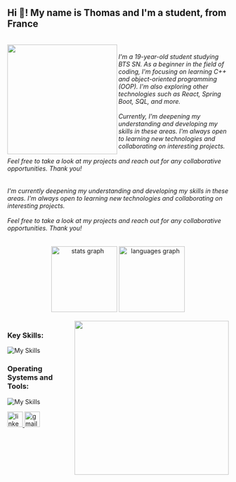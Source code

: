 <h2 align="left">Hi 👋! My name is Thomas and I'm a student, from France</h2>

<br clear="both">

<img align="left" height="250" src="https://i.imgur.com/qE9WERa.gif"  />

<h6 align="left">I'm a 19-year-old student studying BTS SN. As a beginner in the field of coding, I'm focusing on learning C++ and object-oriented programming (OOP). I'm also exploring other technologies such as React, Spring Boot, SQL, and more.<br><br>Currently, I'm deepening my understanding and developing my skills in these areas. I'm always open to learning new technologies and collaborating on interesting projects.<br><br>Feel free to take a look at my projects and reach out for any collaborative opportunities. Thank you!<br><br><br>I'm currently deepening my understanding and developing my skills in these areas. I'm always open to learning new technologies and collaborating on interesting projects.<br><br>Feel free to take a look at my projects and reach out for any collaborative opportunities. Thank you!</h6>

<div align="center">
 
  <img src="https://github-readme-stats-thomashnis-projects.vercel.app/api?username=ThomasHni&hide_title=false&hide_rank=false&show_icons=true&include_all_commits=true&count_private=true&disable_animations=false&theme=dracula&locale=en&hide_border=false" height="150" alt="stats graph"  />
  <img src="https://github-readme-stats-thomashnis-projects.vercel.app/api/top-langs?username=ThomasHni&locale=en&hide_title=false&layout=compact&card_width=320&langs_count=5&theme=dracula&hide_border=false" height="150" alt="languages graph"  />
</div>

<br clear="both">

<img align="right" height="351" src="https://i.imgur.com/4xINenQ.gif"  />

<h3 align="left">Key Skills:</h3>


![My Skills](https://skillicons.dev/icons?i=cpp,neovim,vscode,qt)


<h3 align="left">Operating Systems and Tools:</h3>

![My Skills](https://skillicons.dev/icons?i=ubuntu,windows,git,github,bitbucket)

<div align="left">
  <a href="https://fr.linkedin.com/in/thomas-hnizdo-260200209" target="_blank">
    <img src="https://img.shields.io/static/v1?message=LinkedIn&logo=linkedin&label=&color=0077B5&logoColor=white&labelColor=&style=for-the-badge" height="35" alt="linkedin logo"  />
  </a>
  <a href="thomas.hnizdo@gmail.com" target="_blank">
    <img src="https://img.shields.io/static/v1?message=Gmail&logo=gmail&label=&color=D14836&logoColor=white&labelColor=&style=for-the-badge" height="35" alt="gmail logo"  />
  </a>
</div>
